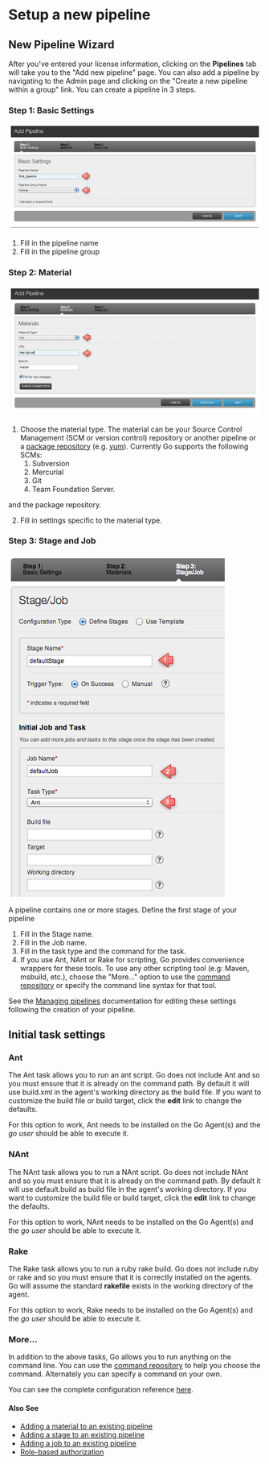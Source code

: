 # Setup a new pipeline

## New Pipeline Wizard

After you've entered your license information, clicking on the **Pipelines** tab will take you to the "Add new pipeline" page. You can also add a pipeline by navigating to the Admin page and clicking on the "Create a new pipeline within a group" link. You can create a pipeline in 3 steps.

### Step 1: Basic Settings

![](../resources/images/new_pipeline_1.png)

1.  Fill in the pipeline name
2.  Fill in the pipeline group

### Step 2: Material

![](../resources/images/new_pipeline_2.png)

1.  Choose the material type. The material can be your Source Control Management (SCM or version control) repository or another pipeline or a [package repository](../extension_points/package_repository_extension.md) (e.g. [yum](../extension_points/yum_repository_poller.md)). Currently Go supports the following SCMs:
    1.  Subversion
    2.  Mercurial
    3.  Git
    4.  Team Foundation Server.

 and the package repository.

2.  Fill in settings specific to the material type.

### Step 3: Stage and Job

![](../resources/images/new_pipeline_3.png)

A pipeline contains one or more stages. Define the first stage of your pipeline

1.  Fill in the Stage name.
2.  Fill in the Job name.
3.  Fill in the task type and the command for the task.
4.  If you use Ant, NAnt or Rake for scripting, Go provides convenience wrappers for these tools. To use any other scripting tool (e.g: Maven, msbuild, etc.), choose the "More..." option to use the [command repository](../advanced_usage/command_repository.md) or specify the command line syntax for that tool.

See the [Managing pipelines](managing_pipelines.md) documentation for editing these settings following the creation of your pipeline.

## Initial task settings

### Ant

The Ant task allows you to run an ant script. Go does not include Ant and so you must ensure that it is already on the command path. By default it will use build.xml in the agent's working directory as the build file. If you want to customize the build file or build target, click the **edit** link to change the defaults.

For this option to work, Ant needs to be installed on the Go Agent(s) and the *go user* should be able to execute it.

### NAnt

The NAnt task allows you to run a NAnt script. Go does not include NAnt and so you must ensure that it is already on the command path. By default it will use default.build as build file in the agent's working directory. If you want to customize the build file or build target, click the **edit** link to change the defaults.

For this option to work, NAnt needs to be installed on the Go Agent(s) and the *go user* should be able to execute it.

### Rake

The Rake task allows you to run a ruby rake build. Go does not include ruby or rake and so you must ensure that it is correctly installed on the agents. Go will assume the standard **rakefile** exists in the working directory of the agent.

For this option to work, Rake needs to be installed on the Go Agent(s) and the *go user* should be able to execute it.

### More...

In addition to the above tasks, Go allows you to run anything on the command line. You can use the [command repository](../advanced_usage/command_repository.md) to help you choose the command. Alternately you can specify a command on your own.

You can see the complete configuration reference [here](configuration_reference.md).

#### Also See

-   [Adding a material to an existing pipeline](admin_add_material.md)
-   [Adding a stage to an existing pipeline](admin_add_stage.md)
-   [Adding a job to an existing pipeline](admin_add_job.md)
-   [Role-based authorization](dev_authorization.md)